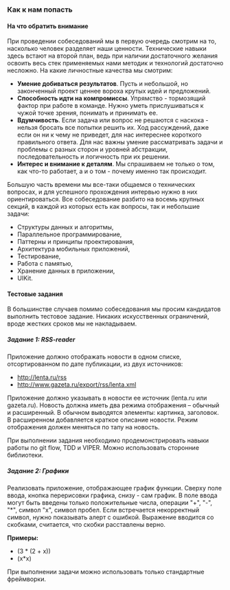 ### Как к нам попасть

#### На что обратить внимание

При проведении собеседований мы в первую очередь смотрим на то, насколько человек разделяет наши ценности. Технические навыки здесь встают на второй план, ведь при наличии достаточного желания освоить весь стек применяемых нами методик и технологий достаточно несложно. На какие личностные качества мы смотрим:

- **Умение добиваться результатов**. Пусть и небольшой, но законченный проект ценнее вороха крутых идей и предложений.
- **Способность идти на компромиссы**. Упрямство - тормозящий фактор при работе в команде. Нужно уметь прислушиваться к чужой точке зрения, понимать и принимать ее.
- **Вдумчивость**. Если задача или вопрос не решаются с наскока - нельзя бросать все попытки решить их. Ход рассуждений, даже если он ни к чему не приведет, для нас интереснее короткого правильного ответа. Для нас важны умение рассматривать задачи и проблемы с разных сторон и уровней абстракции, последовательность и логичность при их решении.
- **Интерес и внимание к деталям**. Мы спрашиваем не только о том, как что-то работает, а и о том - почему именно так происходит.

Большую часть времени мы все-таки общаемся о технических вопросах, и для успешного прохождения интервью нужно в них ориентироваться. Все собеседование разбито на восемь крупных секций, в каждой из которых есть как вопросы, так и небольшие задачи:

- Структуры данных и алгоритмы,
- Параллельное программирование,
- Паттерны и принципы проектирования,
- Архитектура мобильных приложений,
- Тестирование,
- Работа с памятью,
- Хранение данных в приложении,
- UIKit.

#### Тестовые задания

В большинстве случаев помимо собеседования мы просим кандидатов выполнить тестовое задание. Никаких искусственных ограничений, вроде жестких сроков мы не накладываем.

##### Задание 1: RSS-reader
Приложение должно отображать новости в одном списке, отсортированном по дате публикации, из двух источников:

- http://lenta.ru/rss
- http://www.gazeta.ru/export/rss/lenta.xml

Приложение должно указывать в новости ее источник (lenta.ru или gazeta.ru). Новость должна иметь два режима отображения – обычный и расширенный.
В обычном выводятся элементы: картинка, заголовок. В расширенном добавляется краткое описание новости. Режим отображения должен меняться по тапу на новость.

При выполнении задания необходимо продемонстрировать навыки работы по git flow, TDD и VIPER. Можно использовать сторонние библиотеки.

##### Задание 2: Графики
Реализовать приложение, отображающее график функции. Сверху поле ввода, кнопка перерисовки графика, снизу - сам график. В поле ввода могут быть введены только положительные числа, операции "+", "-", "*", символ "x", символ пробел. Если встречается некорректный символ, нужно показывать алерт с ошибкой. Выражение вводится со скобками, считается, что скобки расставлены верно.

**Примеры:**

- (3 * (2 + x))
- (x*x)
 
При выполнении задачи можно использовать только стандартные фреймворки.